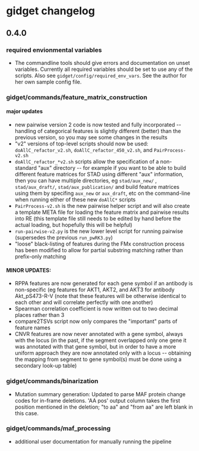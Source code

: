 # gidget changelog

## 0.4.0

### required envionmental variables
* The commandline tools should give errors and documentation on unset variables.  Currently all required variables should be set to use any of the scripts.  Also see ```gidget/config/required_env_vars```.  See the author for her own sample config file.

### gidget/commands/feature_matrix_construction
#### major updates
* new pairwise version 2 code is now tested and fully incorporated -- handling of categorical features is slightly different (better) than the previous version, so you may see some changes in the results
* "v2" versions of top-level scripts should now be used: ```doAllC_refactor_v2.sh```, ```doAllC_refactor_450_v2.sh```, and ```PairProcess-v2.sh```
* ```doAllC_refactor_*v2.sh``` scripts allow the specification of a non-standard "aux" directory -- for example if you want to be able to build different feature matrices for STAD using different "aux" information, then you can have multiple directories, eg ```stad/aux_new/``` ,  ```stad/aux_draft/```,  ```stad/aux_publication/``` and build feature matrices using them by specifing ```aux_new``` or ```aux_draft```, etc on the command-line when running either of these new ```doAllC*``` scripts
* ```PairProcess-v2.sh``` is the new pairwise helper script and will also create a template META file for loading the feature matrix and pairwise results into RE (this template file still needs to be edited by hand before the actual loading, but hopefully this will be helpful)
* ```run-pairwise-v2.py``` is the new lower level script for running pairwise (supersedes the previous ```run_pwRK3.py```)
* "loose" black-listing of features during the FMx construction process has been modified to allow for partial substring matching rather than prefix-only matching

#### MINOR UPDATES:
* RPPA features are now generated for each gene symbol if an antibody is non-specific (eg features for AKT1, AKT2, and AKT3 for antibody Akt_pS473-R-V (note that these features will be otherwise identical to each other and will correlate perfectly with one another)
* Spearman correlation coefficient is now written out to two decimal places rather than 3
* compare2TSVs script now only compares the "important" parts of feature names
* CNVR features are now never annotated with a gene symbol, always with the locus (in the past, if the segment overlapped only one gene it was annotated with that gene symbol, but in order to have a more uniform approach they are now annotated only with a locus -- obtaining the mapping from segment to gene symbol(s) must be done using a secondary look-up table)

### gidget/commands/binarization
*  Mutation summary generation: Updated to parse MAF protein change codes for in-frame deletions.  'AA pos' output column takes the first position mentioned in the deletion; "to aa" and "from aa" are left blank in this case.

### gidget/commands/maf_processing
* additional user documentation for manually running the pipeline

